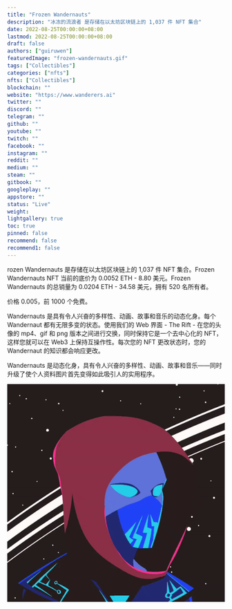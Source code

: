```yaml
---
title: "Frozen Wandernauts"
description: "冰冻的流浪者 是存储在以太坊区块链上的 1,037 件 NFT 集合"
date: 2022-08-25T00:00:00+08:00
lastmod: 2022-08-25T00:00:00+08:00
draft: false
authors: ["guiruwen"]
featuredImage: "frozen-wandernauts.gif"
tags: ["Collectibles"]
categories: ["nfts"]
nfts: ["Collectibles"]
blockchain: ""
website: "https://www.wanderers.ai"
twitter: ""
discord: ""
telegram: ""
github: ""
youtube: ""
twitch: ""
facebook: ""
instagram: ""
reddit: ""
medium: ""
steam: ""
gitbook: ""
googleplay: ""
appstore: ""
status: "Live"
weight: 
lightgallery: true
toc: true
pinned: false
recommend: false
recommend1: false
---
```

rozen Wandernauts 是存储在以太坊区块链上的 1,037 件 NFT 集合。Frozen Wandernauts NFT 当前的底价为 0.0052 ETH - 8.80 美元。Frozen Wandernauts 的总销量为 0.0204 ETH - 34.58 美元，拥有 520 名所有者。

价格 0.005，前 1000 个免费。

Wandernauts 是具有令人兴奋的多样性、动画、故事和音乐的动态化身。每个 Wandernaut 都有无限多变的状态。使用我们的 Web 界面 - The Rift - 在您的头像的 mp4、gif 和 png 版本之间进行交换，同时保持它是一个去中心化的 NFT，这样您就可以在 Web3 上保持互操作性。每次您的 NFT 更改状态时，您的 Wandernaut 的知识都会响应更改。

Wandernauts 是动态化身，具有令人兴奋的多样性、动画、故事和音乐——同时升级了使个人资料图片首先变得如此吸引人的实用程序。

![nft](01.gif)